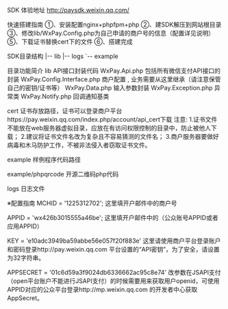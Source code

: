 SDK
体验地址
http://paysdk.weixin.qq.com/

快速搭建指南
①、安装配置nginx+phpfpm+php
②、建SDK解压到网站根目录
③、修改lib/WxPay.Config.php为自己申请的商户号的信息（配置详见说明）
⑤、下载证书替换cert下的文件
⑥、搭建完成

SDK目录结构
|-- lib
|-- logs
`-- example


目录功能简介
lib
API接口封装代码
WxPay.Api.php 包括所有微信支付API接口的封装
WxPay.Config.Interface.php  商户配置 , 业务需要从这里继承（请注意保管自己的密钥/证书等）
WxPay.Data.php   输入参数封装
WxPay.Exception.php  异常类
WxPay.Notify.php    回调通知基类

cert
证书存放路径，证书可以登录商户平台https://pay.weixin.qq.com/index.php/account/api_cert下载
注意:
1.证书文件不能放在web服务器虚拟目录，应放在有访问权限控制的目录中，防止被他人下载；
2.建议将证书文件名改为复杂且不容易猜测的文件名；
3.商户服务器要做好病毒和木马防护工作，不被非法侵入者窃取证书文件。

example
样例程序代码路径

example/phpqrcode
开源二维码php代码

logs
日志文件

※配置指南
MCHID = '1225312702';
这里填开户邮件中的商户号

APPID = 'wx426b3015555a46be';
这里填开户邮件中的（公众账号APPID或者应用APPID）

KEY = 'e10adc3949ba59abbe56e057f20f883e'
这里请使用商户平台登录账户和密码登录http://pay.weixin.qq.com 平台设置的“API密钥”，为了安全，请设置为32字符串。

APPSECRET = '01c6d59a3f9024db6336662ac95c8e74'
改参数在JSAPI支付（open平台账户不能进行JSAPI支付）的时候需要用来获取用户openid，可使用APPID对应的公众平台登录http://mp.weixin.qq.com 的开发者中心获取AppSecret。

